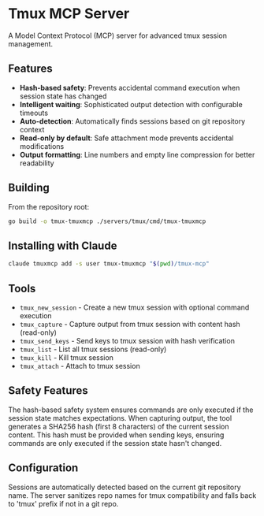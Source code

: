 # Tmux MCP Server

A Model Context Protocol (MCP) server for advanced tmux session management.

## Features

- **Hash-based safety**: Prevents accidental command execution when session state has changed
- **Intelligent waiting**: Sophisticated output detection with configurable timeouts  
- **Auto-detection**: Automatically finds sessions based on git repository context
- **Read-only by default**: Safe attachment mode prevents accidental modifications
- **Output formatting**: Line numbers and empty line compression for better readability

## Building

From the repository root:

```bash
go build -o tmux-tmuxmcp ./servers/tmux/cmd/tmux-tmuxmcp
```

## Installing with Claude

```bash
claude tmuxmcp add -s user tmux-tmuxmcp "$(pwd)/tmux-mcp"
```

## Tools

- `tmux_new_session` - Create a new tmux session with optional command execution
- `tmux_capture` - Capture output from tmux session with content hash (read-only)
- `tmux_send_keys` - Send keys to tmux session with hash verification
- `tmux_list` - List all tmux sessions (read-only)
- `tmux_kill` - Kill tmux session
- `tmux_attach` - Attach to tmux session

## Safety Features

The hash-based safety system ensures commands are only executed if the session state matches expectations. When capturing output, the tool generates a SHA256 hash (first 8 characters) of the current session content. This hash must be provided when sending keys, ensuring commands are only executed if the session state hasn't changed.

## Configuration

Sessions are automatically detected based on the current git repository name. The server sanitizes repo names for tmux compatibility and falls back to 'tmux' prefix if not in a git repo.